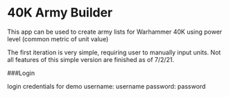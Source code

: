 # 40K Army Builder 

This app can be used to create army lists for Warhammer 40K using power level
(common metric of unit value) 

The first iteration is very simple, requiring user to manually input units. Not all features of this simple version are finished as of 7/2/21.

###Login

login credentials for demo 
username: username
password: password
